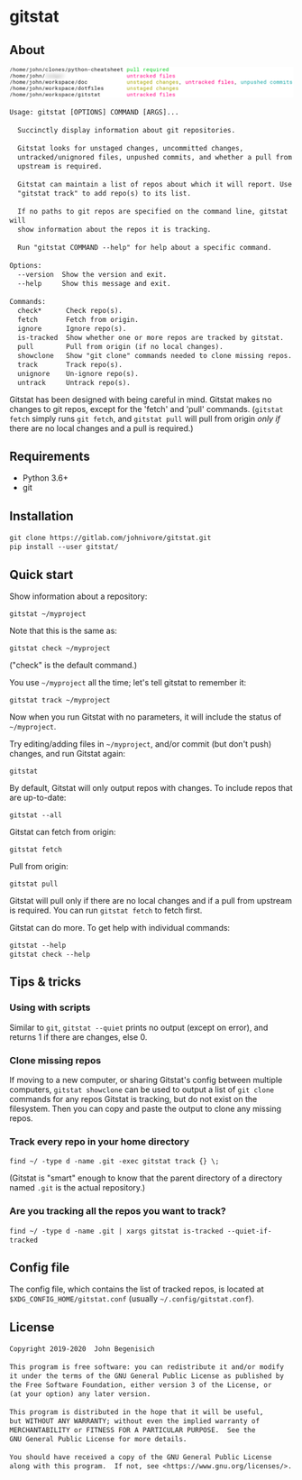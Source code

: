 # gitstat

## About

![(screenshot)](images/screenshots/screenshot.png?raw=true "Basic usage")

```
Usage: gitstat [OPTIONS] COMMAND [ARGS]...

  Succinctly display information about git repositories.

  Gitstat looks for unstaged changes, uncommitted changes,
  untracked/unignored files, unpushed commits, and whether a pull from
  upstream is required.

  Gitstat can maintain a list of repos about which it will report. Use
  "gitstat track" to add repo(s) to its list.

  If no paths to git repos are specified on the command line, gitstat will
  show information about the repos it is tracking.

  Run "gitstat COMMAND --help" for help about a specific command.

Options:
  --version  Show the version and exit.
  --help     Show this message and exit.

Commands:
  check*      Check repo(s).
  fetch       Fetch from origin.
  ignore      Ignore repo(s).
  is-tracked  Show whether one or more repos are tracked by gitstat.
  pull        Pull from origin (if no local changes).
  showclone   Show "git clone" commands needed to clone missing repos.
  track       Track repo(s).
  unignore    Un-ignore repo(s).
  untrack     Untrack repo(s).
```

Gitstat has been designed with being careful in mind.
Gitstat makes no changes to git repos, except for the 'fetch' and 'pull' commands. (`gitstat fetch` simply runs `git fetch`,
and `gitstat pull` will pull from origin *only if* there are no local changes and a pull is required.)


## Requirements

* Python 3.6+
* git


## Installation

    git clone https://gitlab.com/johnivore/gitstat.git
    pip install --user gitstat/


## Quick start

Show information about a repository:

    gitstat ~/myproject

Note that this is the same as:

    gitstat check ~/myproject

("check" is the default command.)

You use `~/myproject` all the time; let's tell gitstat to remember it:

    gitstat track ~/myproject

Now when you run Gitstat with no parameters, it will include the status of `~/myproject`.

Try editing/adding files in `~/myproject`, and/or commit (but don't push) changes, and run Gitstat again:

    gitstat

By default, Gitstat will only output repos with changes.  To include repos that are up-to-date:

    gitstat --all

Gitstat can fetch from origin:

    gitstat fetch

Pull from origin:

    gitstat pull

Gitstat will pull only if there are no local changes and if a pull from upstream is required.  You can run `gitstat fetch` to fetch first.

Gitstat can do more.  To get help with individual commands:

    gitstat --help
    gitstat check --help


## Tips & tricks

### Using with scripts

Similar to `git`, `gitstat --quiet` prints no output (except on error), and returns 1 if there are changes, else 0.

### Clone missing repos

If moving to a new computer, or sharing Gitstat's config between multiple computers, `gitstat showclone` can be used to output a list of `git clone` commands for any repos Gitstat is tracking, but do not exist on the filesystem.  Then you can copy and paste the output to clone any missing repos.

### Track every repo in your home directory

    find ~/ -type d -name .git -exec gitstat track {} \;

(Gitstat is "smart" enough to know that the parent directory of a directory named `.git` is the actual repository.)

### Are you tracking all the repos you want to track?

    find ~/ -type d -name .git | xargs gitstat is-tracked --quiet-if-tracked


## Config file

The config file, which contains the list of tracked repos, is located at `$XDG_CONFIG_HOME/gitstat.conf` (usually `~/.config/gitstat.conf`).


## License

```
Copyright 2019-2020  John Begenisich

This program is free software: you can redistribute it and/or modify
it under the terms of the GNU General Public License as published by
the Free Software Foundation, either version 3 of the License, or
(at your option) any later version.

This program is distributed in the hope that it will be useful,
but WITHOUT ANY WARRANTY; without even the implied warranty of
MERCHANTABILITY or FITNESS FOR A PARTICULAR PURPOSE.  See the
GNU General Public License for more details.

You should have received a copy of the GNU General Public License
along with this program.  If not, see <https://www.gnu.org/licenses/>.
```
